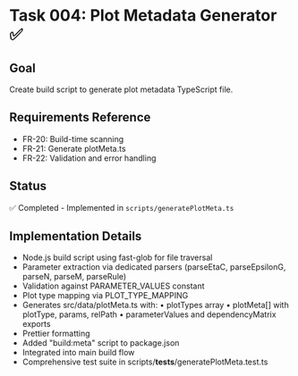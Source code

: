 # Task 004: Plot Metadata Generator ✅

## Goal
Create build script to generate plot metadata TypeScript file.

## Requirements Reference
- FR-20: Build-time scanning
- FR-21: Generate plotMeta.ts
- FR-22: Validation and error handling

## Status
✅ Completed - Implemented in `scripts/generatePlotMeta.ts`

## Implementation Details
- Node.js build script using fast-glob for file traversal
- Parameter extraction via dedicated parsers (parseEtaC, parseEpsilonG, parseN, parseM, parseRule)
- Validation against PARAMETER_VALUES constant
- Plot type mapping via PLOT_TYPE_MAPPING
- Generates src/data/plotMeta.ts with:
  • plotTypes array
  • plotMeta[] with plotType, params, relPath
  • parameterValues and dependencyMatrix exports
- Prettier formatting
- Added "build:meta" script to package.json
- Integrated into main build flow
- Comprehensive test suite in scripts/__tests__/generatePlotMeta.test.ts 